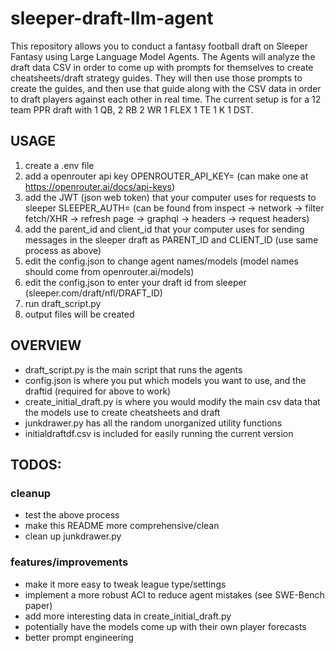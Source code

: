 # sleeper-draft-llm-agent

This repository allows you to conduct a fantasy football draft on Sleeper Fantasy using Large Language Model Agents. The Agents will analyze the draft data CSV in order to come up with prompts for themselves to create cheatsheets/draft strategy guides. They will then use those prompts to create the guides, and then use that guide along with the CSV data in order to draft players against each other in real time. The current setup is for a 12 team PPR draft with 1 QB, 2 RB 2 WR 1 FLEX 1 TE 1 K 1 DST.

## USAGE
1. create a .env file
2. add a openrouter api key OPENROUTER_API_KEY= (can make one at https://openrouter.ai/docs/api-keys)
3. add the JWT (json web token) that your computer uses for requests to sleeper SLEEPER_AUTH= (can be found from inspect -> network -> filter fetch/XHR -> refresh page -> graphql -> headers -> request headers)
4. add the parent_id and client_id that your computer uses for sending messages in the sleeper draft as PARENT_ID and CLIENT_ID (use same process as above)
4. edit the config.json to change agent names/models (model names should come from openrouter.ai/models)
5. edit the config.json to enter your draft id from sleeper (sleeper.com/draft/nfl/DRAFT_ID)
6. run draft_script.py
7. output files will be created

## OVERVIEW
- draft_script.py is the main script that runs the agents
- config.json is where you put which models you want to use, and the draftid (required for above to work)
- create_initial_draft.py is where you would modify the main csv data that the models use to create cheatsheets and draft
- junkdrawer.py has all the random unorganized utility functions
- initialdraftdf.csv is included for easily running the current version

## TODOS:
### cleanup
- test the above process
- make this README more comprehensive/clean
- clean up junkdrawer.py
### features/improvements
- make it more easy to tweak league type/settings
- implement a more robust ACI to reduce agent mistakes (see SWE-Bench paper)
- add more interesting data in create_initial_draft.py
- potentially have the models come up with their own player forecasts
- better prompt engineering
